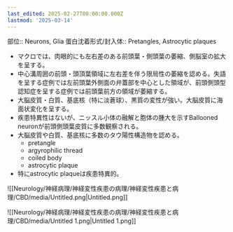 ```yaml
---
last_edited: 2025-02-27T00:00:00.000Z
lastmod: '2025-03-14'
---
```





部位:: Neurons, Glia
蛋白沈着形式/封入体:: Pretangles, Astrocytic plaques
- マクロでは、肉眼的にも左右差のある前頭葉・側頭葉の萎縮、側脳室の拡大を呈する。
- 中心溝周囲の前頭・頭頂葉領域に左右差を伴う限局性の萎縮を認める。失語を呈する症例では左前頭葉外側面の弁蓋部を中心とした領域が、前頭側頭型認知症を呈する症例では前頭葉前方の領域が萎縮する。
- 大脳皮質・白質、基底核（特に淡蒼球）、黒質の変性が強い。大脳皮質に海面状変化を呈する。
- 疾患特異性はないが、ニッスル小体の融解と胞体の腫大を示すBallooned neuronが前頭側頭葉皮質に多数観察される。
- 大脳皮質や白質、基底核に多数のタウ陽性構造物を認める。
    - pretangle
    - argyrophilic thread
    - coiled body
    - astrocytic plaque
- 特にastrocytic plaqueは疾患特異的。

![[Neurology/神経病理/神経変性疾患の病理/神経変性疾患と病理/CBD/media/Untitled.png|Untitled.png]]

![[Neurology/神経病理/神経変性疾患の病理/神経変性疾患と病理/CBD/media/Untitled 1.png|Untitled 1.png]]
